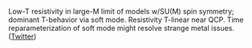 
Low-T resistivity in large-M limit of models w/SU(M) spin symmetry; dominant T-behavior via soft mode. Resistivity T-linear near QCP. Time reparameterization of soft mode might resolve strange metal issues. ([Twitter](https://twitter.com/JoshuahHeath/status/1250079603886088192))
